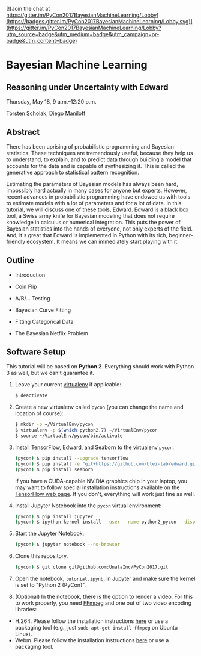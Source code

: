 [![Join the chat at https://gitter.im/PyCon2017BayesianMachineLearning/Lobby](https://badges.gitter.im/PyCon2017BayesianMachineLearning/Lobby.svg)](https://gitter.im/PyCon2017BayesianMachineLearning/Lobby?utm_source=badge&utm_medium=badge&utm_campaign=pr-badge&utm_content=badge)

# Bayesian Machine Learning
## Reasoning under Uncertainty with Edward

Thursday, May 18, 9 a.m.–12:20 p.m.

[Torsten Scholak](https://twitter.com/tscholak), [Diego Maniloff](https://us.pycon.org/2017/speaker/profile/1894/)

## Abstract

There has been uprising of probabilistic programming and Bayesian statistics. These techniques are tremendously useful, because they help us to understand, to explain, and to predict data through building a model that accounts for the data and is capable of synthesizing it. This is called the generative approach to statistical pattern recognition.

Estimating the parameters of Bayesian models has always been hard, impossibly hard actually in many cases for anyone but experts. However, recent advances in probabilistic programming have endowed us with tools to estimate models with a lot of parameters and for a lot of data. In this tutorial, we will discuss one of these tools, [Edward](http://edwardlib.org). Edward is a black box tool, a Swiss army knife for Bayesian modeling that does not require knowledge in calculus or numerical integration. This puts the power of Bayesian statistics into the hands of everyone, not only experts of the field. And, it's great that Edward is implemented in Python with its rich, beginner-friendly ecosystem. It means we can immediately start playing with it.

## Outline

* Introduction

* Coin Flip

* A/B/... Testing

* Bayesian Curve Fitting

* Fitting Categorical Data

* The Bayesian Netflix Problem

## Software Setup

This tutorial will be based on **Python 2**. Everything should work with Python 3 as well, but we can't guarantee it.

1. Leave your current [virtualenv](https://virtualenv.pypa.io) if applicable:
	```sh
	$ deactivate
	```

2. Create a new virtualenv called `pycon` (you can change the name and location of course):
	```sh
	$ mkdir -p ~/VirtualEnv/pycon
	$ virtualenv -p $(which python2.7) ~/VirtualEnv/pycon
	$ source ~/VirtualEnv/pycon/bin/activate
	```

3. Install TensorFlow, Edward, and Seaborn to the virtualenv `pycon`:
	```sh
	(pycon) $ pip install --upgrade tensorflow
	(pycon) $ pip install -e "git+https://github.com/blei-lab/edward.git#egg=edward"
	(pycon) $ pip install seaborn
	```
	If you have a CUDA-capable NVIDIA graphics chip in your laptop, you may want to follow special installation instructions available on the [TensorFlow web page](https://www.tensorflow.org/install/). If you don't, everything will work just fine as well.

4. Install Jupyter Notebook into the `pycon` virtual environment:
	```sh
	(pycon) $ pip install jupyter
	(pycon) $ ipython kernel install --user --name python2_pycon --display-name "Python 2 (PyCon)"
	```

5. Start the Jupyter Notebook:
	```sh
	(pycon) $ jupyter notebook --no-browser
	```

6. Clone this repository.
	```sh
	(pycon) $ git clone git@github.com:UnataInc/PyCon2017.git
	```

7. Open the notebook, `tutorial.ipynb`, in Jupyter and make sure the kernel is set to "Python 2 (PyCon)".

8. (Optional) In the notebook, there is the option to render a video. For this to work properly, you need [FFmpeg](https://ffmpeg.org) and one out of two video encoding libraries:
  * H.264. Please follow the installation instructions [here](https://trac.ffmpeg.org/wiki/How%20to%20quickly%20compile%20FFmpeg%20with%20libx264%20(x264%2C%20H.264)) or use a packaging tool (e.g., just `sudo apt-get install ffmpeg` on Ubuntu Linux).
  * Webm. Please follow the installation instructions [here](http://wiki.webmproject.org/ffmpeg/building-with-libvpx) or use a packaging tool.
